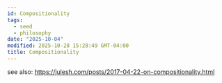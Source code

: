 ```yaml
---
id: Compositionality
tags:
  - seed
  - philosophy
date: "2025-10-04"
modified: 2025-10-28 15:28:49 GMT-04:00
title: Compositionality
---
```


see also: https://julesh.com/posts/2017-04-22-on-compositionality.html
